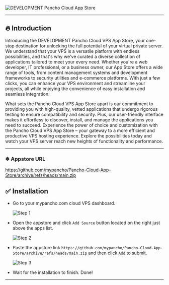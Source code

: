 
![DEVELOPMENT Pancho Cloud App Store](https://raw.githubusercontent.com/WisdomSky/CasaOS-Coolstore/main/banner.png)

---

## 🔥 Introduction

Introducing the DEVELOPMENT Pancho Cloud VPS App Store, your one-stop destination for unlocking the full potential of your virtual private server. We understand that your VPS is a versatile platform with endless possibilities, and that's why we've curated a diverse collection of applications tailored to meet your every need. Whether you're a web developer, IT professional, or a business owner, our App Store offers a wide range of tools, from content management systems and development frameworks to security utilities and e-commerce platforms. With just a few clicks, you can enhance your VPS environment and streamline your projects, all while enjoying the convenience of easy installation and seamless integration.

What sets the Pancho Cloud VPS App Store apart is our commitment to providing you with high-quality, vetted applications that undergo rigorous testing to ensure compatibility and security. Plus, our user-friendly interface makes it effortless to discover, install, and manage the applications you need to succeed. Experience the power of choice and customization with the Pancho Cloud VPS App Store – your gateway to a more efficient and productive VPS hosting experience. Explore the possibilities today and watch your VPS server reach new heights of functionality and performance.


---

### ❄ Appstore URL

 https://github.com/mypancho/Pancho-Cloud-App-Store/archive/refs/heads/main.zip

## ✅ Installation

- Go to your mypancho.com cloud VPS dashboard.

  ![Step 1](https://raw.githubusercontent.com/WisdomSky/CasaOS-LinuxServer-AppStore/main/tip-1.jpg)

- Open the appstore and click `Add Source` button  located on the right just above the apps list.

  ![Step 2](https://raw.githubusercontent.com/WisdomSky/CasaOS-LinuxServer-AppStore/main/tip-2.jpg)

- Paste the appstore link `https://github.com/mypancho/Pancho-Cloud-App-Store/archive/refs/heads/main.zip` and then click `Add` to submit.

  ![Step 3](https://raw.githubusercontent.com/WisdomSky/CasaOS-LinuxServer-AppStore/main/tip-3.jpg)

- Wait for the installation to finish. Done!


---
